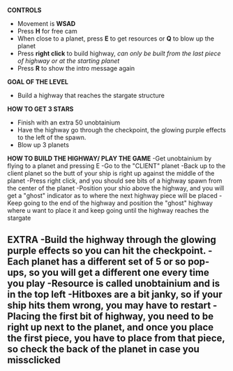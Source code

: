 **CONTROLS**
- Movement is **WSAD**
- Press **H** for free cam
- When close to a planet, press **E** to get resources or **Q** to blow up the planet
- Press **right click** to build highway, _can only be built from the last piece of highway or at the starting planet_
- Press **R** to show the intro message again

**GOAL OF THE LEVEL**
- Build a highway that reaches the stargate structure

**HOW TO GET 3 STARS**
- Finish with an extra 50 unobtainium
- Have the highway go through the checkpoint, the glowing purple effects to the left of the spawn.
- Blow up 3 planets

**HOW TO BUILD THE HIGHWAY/ PLAY THE GAME**
-Get unobtainium by flying to a planet and pressing E
-Go to the "CLIENT" planet 
-Back up to the client planet so the butt of your ship is right up against the middle of the planet
-Press right click, and you should see bits of a highway spawn from the center of the planet
-Position your shio above the highway, and you will get a "ghost" indicator as to where the next highway piece will be placed
-Keep going to the end of the highway and position the "ghost" highway where u want to place it and keep going until the highway reaches the stargate

**EXTRA**
-Build the highway through the glowing purple effects so you can hit the checkpoint.
-Each planet has a different set of 5 or so pop-ups, so you will get a different one every time you play
-Resource is called unobtainium and is in the top left
-Hitboxes are a bit janky, so if your ship hits them wrong, you may have to restart
-Placing the first bit of highway, you need to be right up next to the planet, and once you place the first piece, you have to place from that piece, so check the back of the planet in case you missclicked
-
